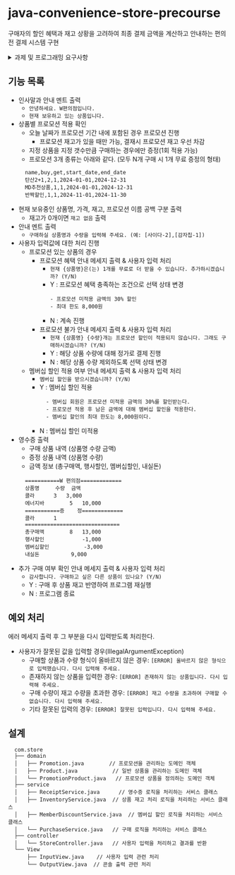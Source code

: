 # java-convenience-store-precourse
구매자의 할인 혜택과 재고 상황을 고려하여 최종 결제 금액을 계산하고 안내하는 편의전 결제 시스템 구현

<details> 
  <summary>과제 및 프로그래밍 요구사항</summary>
  
  ## 과제 요구사항
  * Git 커밋 단위는 기능 목록 단위로 추가
  * Angular JS Git Commit Message Conventions

  ## 프로그래밍 요구사항
  * JDK 21버전
  * Application main()으로 프로그래밍 시작
  * build.gradle 파일 변경 불가
  * 외부 라이브러리 사용 불가
    * camp.nextstep.edu.missionutils에서 제공하는 DateTimes 및 Console API를 사용하여 구현해야 한다.
       * 현재 날짜와 시간을 가져오려면 camp.nextstep.edu.missionutils.DateTimes의 now()를 활용한다.
       * 사용자가 입력하는 값은 camp.nextstep.edu.missionutils.Console의 readLine()을 활용한다.
  * 자바 코드 컨벤션 준수
  * 기존 파일, 패키지명 등 이동 및 이름 변경 등 불가
  
  ## 프로그래밍 요구사항 2
  * 기능 분석한 내용이 정상 작동하는지 JUnit, AssertJ를 이용해 테스트 코드로 확인
  * indent(인덴트, 들여쓰기) depth를 3이 넘지 않도록 구현한다. 2까지만 허용한다.
  * 3항 연산자를 쓰지 않는다.
  * 함수(또는 메서드)가 한 가지 일만 하도록 최대한 작게 작성
    * 함수(또는 메서드)의 길이가 15라인을 넘어가지 않도록 구현한다.
    * 함수(또는 메서드)가 한 가지 일만 잘 하도록 구현한다.
  * JUnit 5와 AssertJ를 이용하여 정리한 기능 목록이 정상적으로 작동하는지 테스트 코드로 확인
  
  ## 프로그래밍 요구사항 3
  * else 예약어를 쓰지 않는다.
  * Java Enum을 적용하여 프로그램을 구현한다.
  * 구현한 기능에 대한 단위 테스트를 작성한다. 단, UI(System.out, System.in, Scanner) 로직은 제외한다.

  ## 프로그래밍 요구사항 4
  * 함수 길이가 10을 넘지 않도록 구현, 한 가지 일만 잘 하도록 구현
  * 입출력 담당 클래스를 별도로 구현(InputView, OutputView)
  * 클래스 이름, 메소드 반환 유형, 시그니처 등은 자유롭게 수정 가능
  
</details>

## 기능 목록
- 인사말과 안내 멘트 출력
  - `안녕하세요. W편의점입니다.`
  - `현재 보유하고 있는 상품입니다.`
 - 상품별 프로모션 적용 확인
    - 오늘 날짜가 프로모션 기간 내에 포함된 경우 프로모션 진행
      - 프로모션 재고가 있을 때만 가능, 결재시 프로모션 재고 우선 차감
    - 지정 상품을 지정 갯수만큼 구매하는 경우에만 증정(1회 적용 가능)
    - 프로모션 3개 종류는 아래와 같다. (모두 N개 구매 시 1개 무료 증정의 형태)
    ```text
      name,buy,get,start_date,end_date
      탄산2+1,2,1,2024-01-01,2024-12-31
      MD추천상품,1,1,2024-01-01,2024-12-31
      반짝할인,1,1,2024-11-01,2024-11-30
    ```
- 현재 보유중인 상품명, 가격, 재고, 프로모션 이름 공백 구분 출력
  - 재고가 0개이면 `재고 없음` 출력
- 안내 멘트 출력
  - `구매하실 상품명과 수량을 입력해 주세요. (예: [사이다-2],[감자칩-1])`
- 사용자 입력값에 대한 처리 진행
  - 프로모션 있는 상품의 경우
    - 프로모션 혜택 안내 메세지 출력 & 사용자 입력 처리
      - `현재 {상품명}은(는) 1개를 무료로 더 받을 수 있습니다. 추가하시겠습니까? (Y/N)`
      - Y : 프로모션 혜택 충족하는 조건으로 선택 상태 변경
        ```text
        - 프로모션 미적용 금액의 30% 할인
        - 최대 한도 8,000원      
        ```
      - N : 계속 진행
    - 프로모션 불가 안내 메세지 출력 & 사용자 입력 처리
      - `현재 {상품명} {수량}개는 프로모션 할인이 적용되지 않습니다. 그래도 구매하시겠습니까? (Y/N)`
      - Y : 해당 상품 수량에 대해 정가로 결제 진행
      - N : 해당 상품 수량 제외하도록 선택 상태 변경
  - 멤버십 할인 적용 여부 안내 메세지 출력 & 사용자 입력 처리
    - `멤버십 할인을 받으시겠습니까? (Y/N)`
    - Y : 멤버십 할인 적용
      ```text
        - 멤버십 회원은 프로모션 미적용 금액의 30%를 할인받는다.
        - 프로모션 적용 후 남은 금액에 대해 멤버십 할인을 적용한다.
        - 멤버십 할인의 최대 한도는 8,000원이다.
      ``` 
    - N : 멤버십 할인 미적용
- 영수증 출력
  - 구매 상품 내역 (상품명 수량 금액)
  - 증정 상품 내역 (상품명 수량)
  - 금액 정보 (총구매액, 행사할인, 멤버십할인, 내실돈)
  ```text
    ===========W 편의점=============
    상품명		수량	금액
    콜라		3 	3,000
    에너지바 		5 	10,000
    ===========증	정=============
    콜라		1
    ==============================
    총구매액		8	13,000
    행사할인			-1,000
    멤버십할인			-3,000
    내실돈			 9,000
  ``` 
- 추가 구매 여부 확인 안내 메세지 출력 & 사용자 입력 처리
  - `감사합니다. 구매하고 싶은 다른 상품이 있나요? (Y/N)`
  - Y : 구매 후 상품 재고 반영하여 프로그램 재실행
  - N : 프로그램 종료

## 예외 처리
에러 메세지 출력 후 그 부분을 다시 입력받도록 처리한다.
- 사용자가 잘못된 값을 입력할 경우(IllegalArgumentException)
  - 구매할 상품과 수량 형식이 올바르지 않은 경우: `[ERROR] 올바르지 않은 형식으로 입력했습니다. 다시 입력해 주세요.`
  - 존재하지 않는 상품을 입력한 경우: `[ERROR] 존재하지 않는 상품입니다. 다시 입력해 주세요.`
  - 구매 수량이 재고 수량을 초과한 경우: `[ERROR] 재고 수량을 초과하여 구매할 수 없습니다. 다시 입력해 주세요.`
  - 기타 잘못된 입력의 경우: `[ERROR] 잘못된 입력입니다. 다시 입력해 주세요.`
   
## 설계
```text
  com.store
  ├── domain
  │   ├── Promotion.java        // 프로모션을 관리하는 도메인 객체
  │   ├── Product.java           // 일반 상품을 관리하는 도메인 객체
  │   └── PromotionProduct.java   // 프로모션 상품을 정의하는 도메인 객체
  ├── service
  │   ├── ReceiptService.java      // 영수증 로직을 처리하는 서비스 클래스
  │   ├── InventoryService.java  // 상품 재고 처리 로직을 처리하는 서비스 클래스
  │   ├── MemberDiscountService.java  // 멤버십 할인 로직을 처리하는 서비스 클래스
  │   └── PurchaseService.java   // 구매 로직을 처리하는 서비스 클래스
  ├── controller
  │   └── StoreController.java   // 사용자 입력을 처리하고 결과를 반환
  └── View
      ├── InputView.java    // 사용자 입력 관련 처리
      └── OutputView.java  // 콘솔 출력 관련 처리
```
